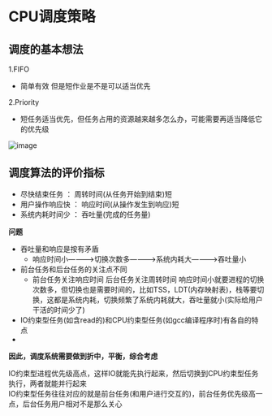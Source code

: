 # CPU调度策略  


## 调度的基本想法  

1.FIFO  
* 简单有效   但是短作业是不是可以适当优先

2.Priority  

* 短任务适当优先，但任务占用的资源越来越多怎么办，可能需要再适当降低它的优先级

![image](https://user-images.githubusercontent.com/58176267/158096929-0810ffee-f66e-4676-86ec-24e107947e0c.png)


## 调度算法的评价指标  

* 尽快结束任务 ： 周转时间(从任务开始到结束)短
* 用户操作响应快 ： 响应时间(从操作发生到响应)短  
* 系统内耗时间少 ： 吞吐量(完成的任务量)  

**问题**  

* 吞吐量和响应是按有矛盾  
  * 响应时间小————>切换次数多————>系统内耗大————>吞吐量小  
* 前台任务和后台任务的关注点不同  
  * 前台任务关注响应时间  后台任务关注周转时间    响应时间小就要进程的切换次数多，但切换也是需要时间的，比如TSS，LDT(内存映射表)，栈等要切换，这都是系统内耗，切换频繁了系统内耗就大，吞吐量就小(实际给用户干活的时间少了)  
* IO约束型任务(如含read的)和CPU约束型任务(如gcc编译程序时)有各自的特点     
* 
**因此，调度系统需要做到折中，平衡，综合考虑**  

IO约束型进程优先级高点，这样IO就能先执行起来，然后切换到CPU约束型任务执行，两者就能并行起来  
IO约束型任务往往对应的就是前台任务(和用户进行交互的)，前台任务优先级高一点，后台任务用户相对不是那么关心  





